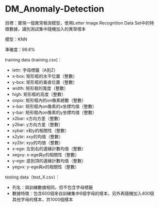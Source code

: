# DM_Anomaly-Detection

目標：實現一個異常檢測模型，使用Letter Image Recognition Data Set中的特徵數據，識別測試集中隨機加入的異常樣本

模型：KNN

準確度：99.6%

training data (training.csv)：
- lettr: 字母標籤（A到Z）
- x-box: 矩形框的水平位置（整數）
- y-box: 矩形框的垂直位置（整數）
- width: 矩形框的寬度（整數）
- high: 矩形框的高度（整數）
- onpix: 矩形框內的on像素總數（整數）
- x-bar: 矩形框內on像素的x坐標均值（整數）
- y-bar: 矩形框內on像素的y坐標均值（整數）
- x2bar: x方向方差（整數）
- y2bar: y方向方差（整數）
- xybar: x和y的相關性（整數）
- x2ybr: xxy的均值（整數）
- xy2br: xyy的均值（整數）
- x-ege: 左到右的邊緣計數均值（整數）
- xegvy: x-ege與y的相關性（整數）
- y-ege: 底到頂的邊緣計數均值（整數）
- yegvx: y-ege與x的相關性（整數）

testing data（test_X.csv）：
- 列名：與訓練數據相同，但不包含字母標籤
- 數據特徵：包含600個來自訓練集中6個字母的樣本，另外再隨機加入400個其他字母的樣本，共1000個樣本
